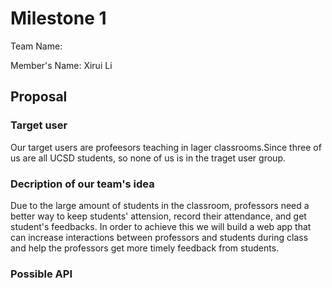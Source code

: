 # Milestone 1
Team Name: 

Member's Name: Xirui Li

## Proposal 
### Target user
  Our target users are profeesors teaching in lager classrooms.Since three of us are all UCSD students, so none of us is in the traget user group. 
### Decription of our team's idea 
  Due to the large amount of students in the classroom, professors need a better way to keep students' attension, record their attendance, and get student's feedbacks. In order to achieve this we will build a web app that can increase interactions between professors and students during class and help the professors get more timely feedback from students.  
### Possible API
  
